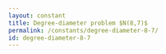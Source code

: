 ```yaml
---
layout: constant
title: Degree-diameter problem $N(8,7)$
permalink: /constants/degree-diameter-8-7/
id: degree-diameter-8-7
---
```

